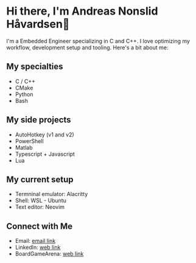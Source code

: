 # Hi there, I'm Andreas Nonslid Håvardsen👋

I'm a Embedded Engineer specializing in C and C++. I love optimizing my workflow, development setup and tooling. Here's a bit about me:

## My specialties
- C / C++
- CMake
- Python
- Bash

## My side projects
- AutoHotkey (v1 and v2)
- PowerShell
- Matlab
- Typescript + Javascript
- Lua

## My current setup
- Termninal emulator: Alacritty
- Shell: WSL - Ubuntu
- Text editor: Neovim

## Connect with Me
- Email: [email link](mailto:andreas.nonshaav@hotmail.com)
- LinkedIn: [web link](https://www.linkedin.com/in/andreas-nonslid-h%C3%A5vardsen-6839a0174/)
- BoardGameArena: [web link](https://boardgamearena.com/player?id=85407199)

